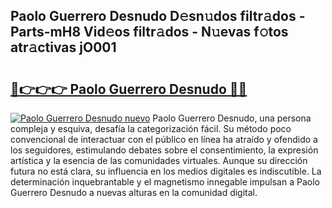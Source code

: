 ## Paolo Guerrero Desnudo D𝚎sn𝚞dos filtr𝚊dos - Parts-mH8 Vid𝚎os filtr𝚊dos - N𝚞evas f𝚘tos atr𝚊ctivas jO001

# <h2><a href="http://mb3pezw.tromn.icu/?c=Paolo+Guerrero+Desnudo">🔗👉👉👉 Paolo Guerrero Desnudo 🔗🔗</a></h2>

[![Paolo Guerrero Desnudo nuevo](https://i.imgur.com/pEAQMta.gif)](http://mb3pezw.tromn.icu/?c=Paolo+Guerrero+Desnudo)
Paolo Guerrero Desnudo, una persona compleja y esquiva, desafía la categorización fácil. Su método poco convencional de interactuar con el público en línea ha atraído y ofendido a los seguidores, estimulando debates sobre el consentimiento, la expresión artística y la esencia de las comunidades virtuales. Aunque su dirección futura no está clara, su influencia en los medios digitales es indiscutible. La determinación inquebrantable y el magnetismo innegable impulsan a Paolo Guerrero Desnudo a nuevas alturas en la comunidad digital.
